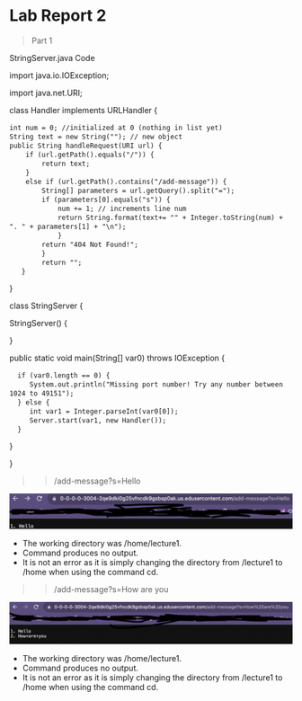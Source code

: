 # Lab Report 2
> Part 1

StringServer.java Code

import java.io.IOException;

import java.net.URI;

class Handler implements URLHandler {

    int num = 0; //initialized at 0 (nothing in list yet)
    String text = new String(""); // new object
    public String handleRequest(URI url) {
        if (url.getPath().equals("/")) {
            return text;
        }
        else if (url.getPath().contains("/add-message")) {
            String[] parameters = url.getQuery().split("=");
            if (parameters[0].equals("s")) {
                num += 1; // increments line num
                return String.format(text+= "" + Integer.toString(num) + ". " + parameters[1] + "\n");
                }
            return "404 Not Found!";            
            }
            return "";
       }
}




class StringServer {

   StringServer() {
   
   }

   public static void main(String[] var0) throws IOException {
   
      if (var0.length == 0) {
         System.out.println("Missing port number! Try any number between 1024 to 49151");
      } else {
         int var1 = Integer.parseInt(var0[0]);
         Server.start(var1, new Handler());
      }
   }
   
}

>>/add-message?s=Hello

![Image](hello.png)
- The working directory was /home/lecture1.
- Command produces no output.
- It is not an error as it is simply changing the directory from /lecture1 to /home when using the command cd.

>>/add-message?s=How are you

![Image](howareyou.png)
- The working directory was /home/lecture1.
- Command produces no output.
- It is not an error as it is simply changing the directory from /lecture1 to /home when using the command cd.

  
